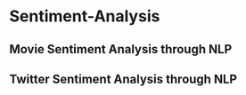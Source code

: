 # Sentiment-Analysis
## Movie Sentiment Analysis through NLP
## Twitter Sentiment Analysis through NLP
